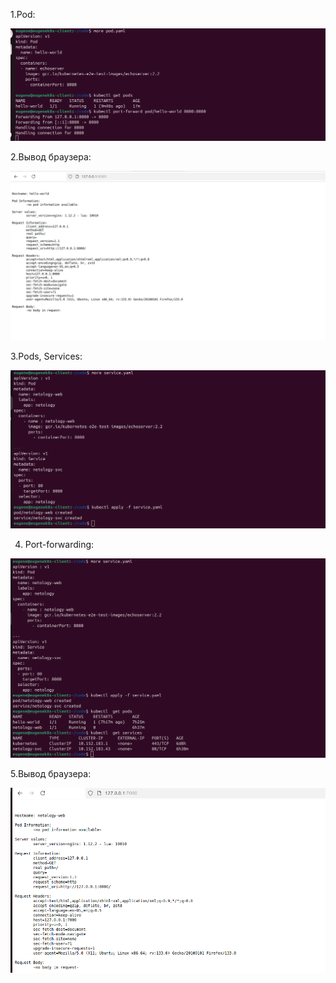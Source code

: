 
1.Pod:

![alt text](11.png)


2.Вывод браузера:


![alt text](12.png)


3.Pods, Services:

![alt text](13.png)


4. Port-forwarding:

![alt text](14.png)



5.Вывод браузера:


![alt text](15.png)